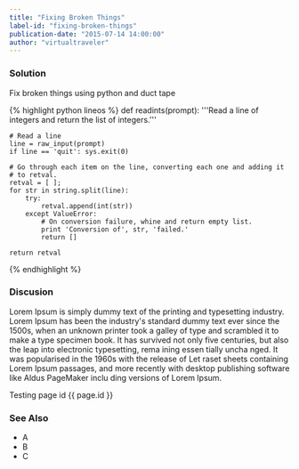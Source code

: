 ```yaml
---
title: "Fixing Broken Things"
label-id: "fixing-broken-things"
publication-date: "2015-07-14 14:00:00"
author: "virtualtraveler"
---
```


### Solution

Fix broken things using python and duct tape

{% highlight python lineos %}
    def readints(prompt):
    '''Read a line of integers and return the list of integers.'''

    # Read a line
    line = raw_input(prompt)
    if line == 'quit': sys.exit(0)
            
    # Go through each item on the line, converting each one and adding it
    # to retval.
    retval = [ ];
    for str in string.split(line):
        try:
            retval.append(int(str))
        except ValueError:
            # On conversion failure, whine and return empty list.
            print 'Conversion of', str, 'failed.'
            return []

    return retval
{% endhighlight %}

### Discusion

Lorem Ipsum is simply dummy text of the printing and typesetting industry. Lorem Ipsum has been the industry's standard dummy text ever since the 1500s, when an unknown printer took a galley of type and scrambled it to make a type specimen book. It has survived not only five centuries, but also the leap into electronic typesetting, rema ining essen tially uncha nged. It was popularised in the 1960s with the release of Let raset sheets containing Lorem Ipsum passages, and more recently with desktop publishing software like Aldus PageMaker inclu ding versions of Lorem Ipsum.

Testing page id {{ page.id }}

### See Also

- A
- B
- C 